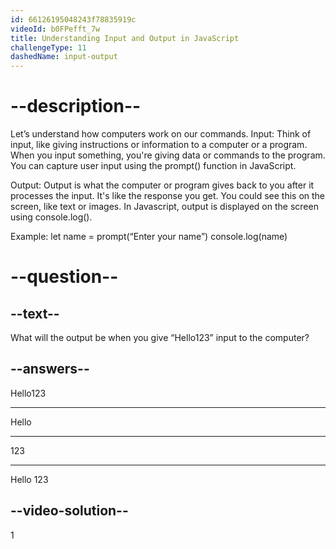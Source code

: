 ```yaml
---
id: 66126195048243f78835919c
videoId: b0FPefft_7w
title: Understanding Input and Output in JavaScript
challengeType: 11
dashedName: input-output
---
```


# --description--

Let’s understand how computers work on our commands.
Input: 
Think of input, like giving instructions or information to a computer or a program. When you input something, you're giving data or commands to the program. You can capture user input using the prompt() function in JavaScript.

Output: 
Output is what the computer or program gives back to you after it processes the input. It's like the response you get. You could see this on the screen, like text or images.
In Javascript, output is displayed on the screen using console.log().

Example:
let name = prompt(“Enter your name”)
console.log(name)

# --question--

## --text--

What will the output be when you give “Hello123” input to the computer?

## --answers--

Hello123

---

Hello

---

123

---

Hello 123

## --video-solution--

1
